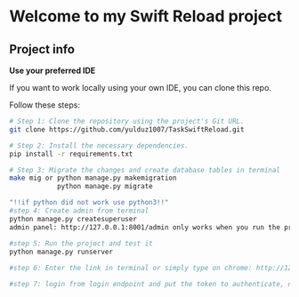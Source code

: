 # Welcome to my Swift Reload project

## Project info


**Use your preferred IDE**

If you want to work locally using your own IDE, you can clone this repo.

Follow these steps:

```sh
# Step 1: Clone the repository using the project's Git URL.
git clone https://github.com/yulduz1007/TaskSwiftReload.git

# Step 2: Install the necessary dependencies.
pip install -r requirements.txt

# Step 3: Migrate the changes and create database tables in terminal
make mig or python manage.py makemigration
            python manage.py migrate

"!!if python did not work use python3!!"
#step 4: Create admin from terminal
python manage.py createsuperuser
admin panel: http://127.0.0.1:8001/admin only works when you run the project

#step 5: Run the project and test it
python manage.py runserver
 
#step 6: Enter the link in terminal or simply type on chrome: http://127.0.0.1:8001/api

#step 7: login from login endpoint and put the token to authenticate, now you can test it, good look
```
